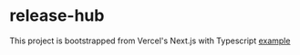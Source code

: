 # release-hub

This project is bootstrapped from Vercel's Next.js with Typescript [example](https://github.com/vercel/next.js/tree/canary/examples/with-typescript)